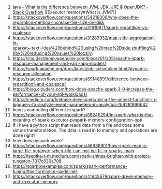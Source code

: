 1. [java - What is the difference between JVM, JDK, JRE & OpenJDK? - Stack Overflow](https://stackoverflow.com/questions/11547458/what-is-the-difference-between-jvm-jdk-jre-openjdk) [[Executor memory#What is JVM?]]
2. https://stackoverflow.com/questions/54218006/why-does-the-repartition-method-increase-file-size-on-disk
3. https://stackoverflow.com/questions/31610971/spark-repartition-vs-coalesce
4. https://stackoverflow.com/questions/31283932/map-side-aggregation-in-spark#:~:text=Idea%20behind%20using%20map%2Dside,shuffling%20by%20reducing%20values%20locally.
5. https://clouderatemp.wpengine.com/blog/2014/05/apache-spark-resource-management-and-yarn-app-models/
6. https://spark.apache.org/docs/latest/job-scheduling.html#dynamic-resource-allocation
7. https://stackoverflow.com/questions/69148991/difference-between-repartition1-and-coalesce1
8. https://blog.cloudera.com/how-does-apache-spark-3-0-increase-the-performance-of-your-sql-workloads/
9. https://medium.com/firebase-developers/using-the-unnest-function-in-bigquery-to-analyze-event-parameters-in-analytics-fb828f890b42
10. how is computing different in spark?
11. https://stackoverflow.com/questions/68249294/in-spark-what-is-the-meaning-of-spark-executor-pyspark-memory-configuration-opti
12. If I have a python script that reads data from a file and does some simple transformation. The data is read in to memory and operations are done right?
13. how does pyspark work?
14. https://stackoverflow.com/questions/46638901/how-spark-read-a-large-file-petabyte-when-file-can-not-be-fit-in-sparks-main
15. https://teepika-r-m.medium.com/spark-shines-brighter-with-project-tungsten-7317c630e708
16. https://sparkbyexamples.com/spark/spark-performance-tuning/#performance-guidelines
17. https://stackoverflow.com/questions/41645679/spark-driver-memory-and-executor-memory